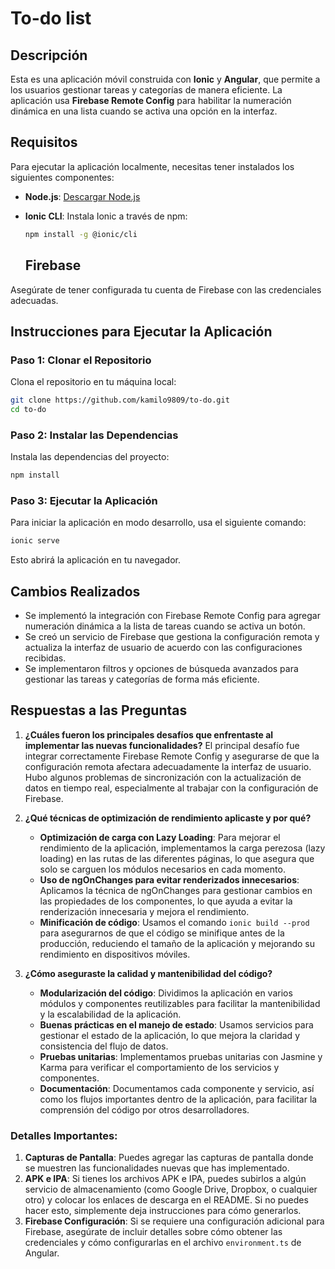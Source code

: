 # To-do list

## Descripción

Esta es una aplicación móvil construida con **Ionic** y **Angular**, que permite a los usuarios gestionar tareas y categorías de manera eficiente. La aplicación usa **Firebase Remote Config** para habilitar la numeración dinámica en una lista cuando se activa una opción en la interfaz.

## Requisitos

Para ejecutar la aplicación localmente, necesitas tener instalados los siguientes componentes:

- **Node.js**: [Descargar Node.js](https://nodejs.org)
- **Ionic CLI**: Instala Ionic a través de npm:
  ```bash
  npm install -g @ionic/cli
  ```

  ## Firebase

Asegúrate de tener configurada tu cuenta de Firebase con las credenciales adecuadas.

## Instrucciones para Ejecutar la Aplicación

### Paso 1: Clonar el Repositorio

Clona el repositorio en tu máquina local:

```bash
git clone https://github.com/kamilo9809/to-do.git
cd to-do
```

### Paso 2: Instalar las Dependencias

Instala las dependencias del proyecto:

```bash
npm install
```

### Paso 3: Ejecutar la Aplicación

Para iniciar la aplicación en modo desarrollo, usa el siguiente comando:

```bash
ionic serve
```

Esto abrirá la aplicación en tu navegador.

## Cambios Realizados

- Se implementó la integración con Firebase Remote Config para agregar numeración dinámica a la lista de tareas cuando se activa un botón.
- Se creó un servicio de Firebase que gestiona la configuración remota y actualiza la interfaz de usuario de acuerdo con las configuraciones recibidas.
- Se implementaron filtros y opciones de búsqueda avanzados para gestionar las tareas y categorías de forma más eficiente.


## Respuestas a las Preguntas

1. **¿Cuáles fueron los principales desafíos que enfrentaste al implementar las nuevas funcionalidades?**
   El principal desafío fue integrar correctamente Firebase Remote Config y asegurarse de que la configuración remota afectara adecuadamente la interfaz de usuario. Hubo algunos problemas de sincronización con la actualización de datos en tiempo real, especialmente al trabajar con la configuración de Firebase.

2. **¿Qué técnicas de optimización de rendimiento aplicaste y por qué?**
   - **Optimización de carga con Lazy Loading**: Para mejorar el rendimiento de la aplicación, implementamos la carga perezosa (lazy loading) en las rutas de las diferentes páginas, lo que asegura que solo se carguen los módulos necesarios en cada momento.
   - **Uso de ngOnChanges para evitar renderizados innecesarios**: Aplicamos la técnica de ngOnChanges para gestionar cambios en las propiedades de los componentes, lo que ayuda a evitar la renderización innecesaria y mejora el rendimiento.
   - **Minificación de código**: Usamos el comando `ionic build --prod` para asegurarnos de que el código se minifique antes de la producción, reduciendo el tamaño de la aplicación y mejorando su rendimiento en dispositivos móviles.

3. **¿Cómo aseguraste la calidad y mantenibilidad del código?**
   - **Modularización del código**: Dividimos la aplicación en varios módulos y componentes reutilizables para facilitar la mantenibilidad y la escalabilidad de la aplicación.
   - **Buenas prácticas en el manejo de estado**: Usamos servicios para gestionar el estado de la aplicación, lo que mejora la claridad y consistencia del flujo de datos.
   - **Pruebas unitarias**: Implementamos pruebas unitarias con Jasmine y Karma para verificar el comportamiento de los servicios y componentes.
   - **Documentación**: Documentamos cada componente y servicio, así como los flujos importantes dentro de la aplicación, para facilitar la comprensión del código por otros desarrolladores.

### Detalles Importantes:

1. **Capturas de Pantalla**: Puedes agregar las capturas de pantalla donde se muestren las funcionalidades nuevas que has implementado.
2. **APK e IPA**: Si tienes los archivos APK e IPA, puedes subirlos a algún servicio de almacenamiento (como Google Drive, Dropbox, o cualquier otro) y colocar los enlaces de descarga en el README. Si no puedes hacer esto, simplemente deja instrucciones para cómo generarlos.
3. **Firebase Configuración**: Si se requiere una configuración adicional para Firebase, asegúrate de incluir detalles sobre cómo obtener las credenciales y cómo configurarlas en el archivo `environment.ts` de Angular.
